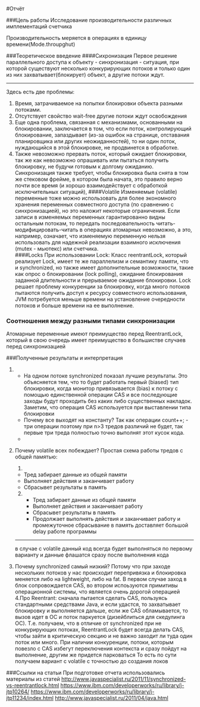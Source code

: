 
#Отчёт

###Цель работы
Исследование производительности различных имплементаций счетчика

Производительность меряется в операциях в единицу времени(Mode.throupghut)

###Теоретическое введение
####Сихронизация
Первое решение параллельного доступа к объекту  - синхронизация  -  ситуация, при которой существуют несколько конкурирующих
 потоков и только один из них захватывает(блокирует) объект, а другие потоки ждут.
 ***
Здесь есть две проблемы:
 1. Время, затрачиваемое на попытки блокировки объекта разными потоками.
 2. Отсутствует свойство wait-free другие потоки ждут освобождения
3. Еще одна проблема, связанная с механизмами, основанными на блокировании, заключается в том, что если поток, контролирующий блокирование, запаздывает (из-за ошибок на странице, отставания планировщика или других неожиданностей), то ни один поток, нуждающийся в этой блокировке, не продвинется в обработке.
4. Также невозможно прервать поток, который ожидает блокировки, так же как невозможно опрашивать или пытаться получить блокировку, не будучи готовым к долгому ожиданию. Синхронизация также требует, чтобы блокировка была снята в том же стековом фрейме, в котором была начата, это правило верно почти все время (и хорошо взаимодействует с обработкой исключительных ситуаций),
####Volatile
Изменяемые (volatile) переменные тоже можно использовать для более экономного хранения переменных совместного доступа (по сравнению с синхронизацией), но это наложит некоторые ограничения. Если записи в изменяемых переменных гарантированно видны остальным потокам, то передать последовательность читать-модифицировать-читать в операциях атомарных невозможно, а это, например, означает, что изменяемую переменную нельзя использовать для надежной реализации взаимного исключения (mutex - мьютекс) или счетчика.	
####Locks
При использовании Lock:
Класс reentrantLock, который реализует Lock, имеет те же параллелизм и семантику памяти, что и synchronized, но также имеет дополнительные возможности, такие как опрос о блокировании (lock polling), ожидание блокирования заданной длительности и прерываемое ожидание блокировки.
Lock решает проблему конкуренции за блокировку, когда много потоков пытаются получить доступ к ресурсу совместного использования, JVM потребуется меньше времени на установление очередности потоков и больше времени на ее выполнение.


### Соотношения между разными типами синхронизации
Атомарные переменные имеют преимущество перед ReentrantLock, который в свою очередь имеет преимущество в большистве случаев перед синхронизацией

###Полученные результаты и интерпретация
1. * На одном потоке synchronized показал лучшие результаты. Это объясняется тем, 
что  то будет работать первый (biased) тип блокировки, когда монитор привязывается (bias) к потоку с помощью единственной операции CAS 
и все последующие заходы будут проходить без каких либо существенных накладок. Заметим, что операция CAS используется при выставлении типа блокировки
   * Почему все выходят на константу? Так как операции count++;  -  три операции поэтому при n>3 тредов различий не будет, 
   так первые три треда полностью точно выполнят этот кусок кода.
   *
2. Почему volatile всех побеждает? 
Простая схема работы тредов с общей памятью: 

    1. 
    * Тред забирает данные из общей памяти
    * Выполняет действия и заканчивает работу
    *  Сбрасывет результаты в память
    
    2. 
       * Тред забирает данные из общей памяти
       * Выполняет действия и заканчивает работу
       *  Сбрасывет результаты в память
       * Продолжает выполнять действия и заканчивает работу
    и промежуточное сбрасывание в память доставляет большой delay работе программы
    *** 
    в случае с volatile данный код всегда будет выполняться по первому варианту и данные флашатся сразу после выполнения кода
 3. Почему synchronized самый низкий?
    Потому что при заходе нескольких потоков у нас происходит перепривязка и блокировка меняется либо на lightweight, либо на fat.
     В первом случае заход в блок сопровождается CAS, во втором испоьзуются примитивы операционной системы, что является очень дорогой операцией
 4.Про Reentrant:
 сначала пытается сделать CAS, пользуясь стандартными средствами Java, и если удастся, то захватывает блокировку и выполняется дальше,
  если же CAS обламывается, то вызов идет в ОС и поток паркуется (дизейблиться для скедулинга OС). 
  Т.е. получаем, что в отличие от synchronized при не конкурирующих потоках, ReentrantLock будет всегда делать CAS,
  чтобы зайти в критическую секцию и не важно заходит ли туда один поток или много. 
  При наличии конкуренции, потоки, которым повезло с CAS избегут переключения контекста и сразу пойдут на выполнение, другим же придется парковаться
   То есть по сути получаем вариант с volatile c точностью до создания локов

  

###Ссылки на статьи
При подготовке отчета использовались материалы из статей 
<http://www.javaspecialist.ru/2011/11/synchronized-vs-reentrantlock.html>
<https://www.ibm.com/developerworks/ru/library/j-jtp10264/>
<https://www.ibm.com/developerworks/ru/library/j-jtp11234/index.html>
<http://www.javaspecialist.ru/2011/04/java.html>


